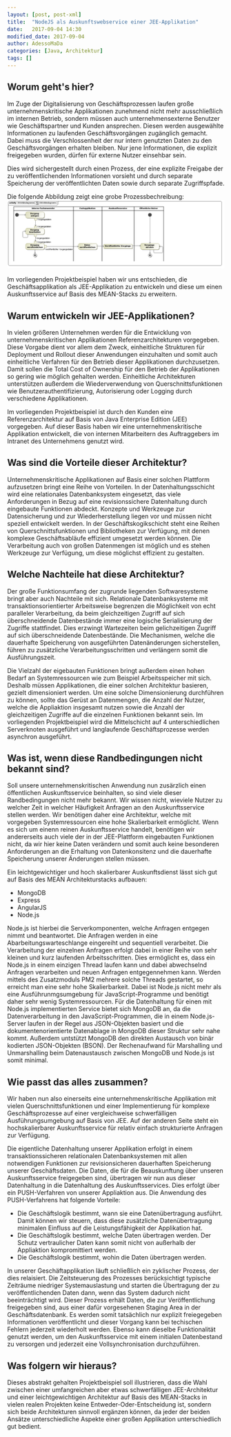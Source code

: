 ```yaml
---
layout: [post, post-xml]
title:  "NodeJS als Auskunftswebservice einer JEE-Applikation"
date:   2017-09-04 14:30
modified_date: 2017-09-04
author: AdessoMaDa
categories: [Java, Architektur]
tags: []
---
```


## Worum geht's hier?

Im Zuge der Digitalisierung von Geschäftsprozessen laufen große unternehmenskritische Applikationen zunehmend nicht mehr ausschließlich im internen Betrieb, sondern
müssen auch unternehmensexterne Benutzer wie Geschäftspartner und Kunden ansprechen. Diesen werden ausgewählte Informationen zu laufenden Geschäftsvorgängen zugänglich gemacht.
Dabei muss die Verschlossenheit der nur intern genutzten Daten zu den Geschäftsvorgängen erhalten bleiben. Nur jene Informationen, die explizit freigegeben wurden, 
dürfen für externe Nutzer einsehbar sein.

Dies wird sichergestellt durch einen Prozess, der eine explizite Freigabe der zu veröffentlichenden Informationen vorsieht und durch separate Speicherung der veröffentlichten Daten 
sowie durch separate Zugriffspfade.

Die folgende Abbildung zeigt eine grobe Prozessbechreibung:
![Prozessbechreibung zu NodeJS als Auskunftswebservice einer JEE-Applikation](../assets/images/posts/NodeJS-als-Auskunftswebservice-einer-JEE-Applikation/Aktivitaetsdiagramm.png)

Im vorliegenden Projektbeispiel haben wir uns entschieden, die Geschäftsapplikation als JEE-Applikation zu entwickeln und diese um einen Auskunftsservice auf Basis des MEAN-Stacks zu erweitern.

## Warum entwickeln wir JEE-Applikationen?

In vielen größeren Unternehmen werden für die Entwicklung von unternehmenskritischen Applikationen Referenzarchitekturen vorgegeben.
Diese Vorgabe dient vor allem dem Zweck, einheitliche Strukturen für Deployment und Rollout dieser Anwendungen einzuhalten und somit 
auch einheitliche Verfahren für den Betrieb dieser Applikationen durchzusetzen. Damit sollen die Total Cost of Ownership für den Betrieb
der Applikationen so gering wie möglich gehalten werden. Einheitliche Architekturen unterstützen außerdem die Wiederverwendung von
Querschnittsfunktionen wie Benutzerauthentifizierung, Autorisierung oder Logging durch verschiedene Applikationen.

Im vorliegenden Projektbeispiel ist durch den Kunden eine Referenzarchitektur auf Basis von Java Enterprise Edition (JEE) vorgegeben.
Auf dieser Basis haben wir eine unternehmenskritische Applikation entwickelt, die von internen Mitarbeitern des Auftraggebers im Intranet des Unternehmens genutzt wird.

## Was sind die Vorteile dieser Architektur?

Unternehmenskritische Applikationen auf Basis einer solchen Plattform aufzusetzen bringt eine Reihe von Vorteilen.
In der Datenhaltungsschicht wird eine relationales Datenbanksystem eingesetzt, das viele Anforderungen in Bezug auf eine revisionssichere Datenhaltung durch 
eingebaute Funktionen abdeckt. Konzepte und Werkzeuge zur Datensicherung und zur Wiederherstellung liegen vor und müssen nicht speziell entwickelt werden.
In der Geschäftskogikschicht steht eine Reihen von Querschnittsfunktionen und Bibliotheken zur Verfügung, mit denen komplexe Geschäftsabläufe effizient umgesetzt werden können.
Die Verarbeitung auch von großen Datenmengen ist möglich und es stehen Werkzeuge zur Verfügung, um diese möglichst effizient zu gestalten.

## Welche Nachteile hat diese Architektur?

Der große Funktionsumfang der zugrunde liegenden Softwaresysteme  bringt aber auch Nachteile mit sich. Relationale Datenbanksysteme mit transaktionsorientierter Arbeitsweise
begrenzen die Möglichkeit von echt paralleler Verarbeitung, da beim gleichzeitigen Zugriff auf sich überschneidende Datenbestände immer eine logische Serialisierung der Zugriffe stattfindet.
Dies erzwingt Wartezeiten beim gelichzeitigen Zugriff auf sich überschneidende Datenbestände. Die Mechanismen, welche die dauerhafte Speicherung von ausgeführten Datenänderungen
sicherstellen, führen zu zusätzliche Verarbeitungsschritten und verlängern somit die Ausführungszeit.

Die Vielzahl der eigebauten Funktionen bringt außerdem einen hohen Bedarf an Systemressourcen wie zum Beispiel Arbeitsspeicher mit sich. Deshalb müssen Applikationen, die einer solchen
Architektur basieren, gezielt dimensioniert werden. Um eine solche Dimensionierung durchführen zu können, sollte das Gerüst an Datenmengen, die Anzahl der Nutzer, welche die Appliaktion
insgesamt nutzen sowie die Anzahl der gleichzeitigen Zugriffe auf die einzelnen Funktionen bekannt sein. Im vorliegenden Projektbeispiel wird die Mittelschicht
auf 4 unterschiedlichen Serverknoten ausgeführt und langlaufende Geschäftsprozesse werden asynchron ausgeführt.

## Was ist, wenn diese Randbedingungen nicht bekannt sind?

Soll unsere unternehmenskritischen Anwendung nun zusärzlich einen öffentlichen Auskunftsservice beinhalten, so sind viele dieser Randbedingungen nicht mehr bekannt.
Wir wissen nicht, wieviele Nutzer zu welcher Zeit in welcher Häufigkeit Anfragen an den Auskunftsservice stellen werden. Wir benötigen daher eine Architektur, 
welche mit vorgegeben Systemressourcen eine hohe Skalierbarkeit ermöglicht. Wenn es sich um einenn reinen Auskunftsservice handelt, benötigen wir andererseits auch viele 
der in der JEE-Plattform eingebauten Funktionen nicht, da wir hier keine  Daten verändern und somit auch keine besonderen Anforderungen an die Erhaltung von Datenkonsitenz 
und die dauerhafte Speicherung unserer Änderungen stellen müssen.

Ein leichtgewichtiger und hoch skalierbarer Auskunftsdienst lässt sich gut auf Basis des MEAN Architekturstacks aufbauen:
* MongoDB
* Express
* AngularJS
* Node.js

Node.js ist hierbei die Serverkomponenten, welche Anfragen entgegen nimmt und beantwortet. Die Anfragen werden in eine Abarbeitungswarteschlange eingereiht und sequentiell verarbeitet.
Die Verarbeitung der einzelnen Anfragen erfolgt dabei in einer Reihe von sehr kleinen und kurz laufenden Arbeitsschritten. Dies ermöglicht es, dass ein Node.js in einem einzigen Thread 
laufen kann und dabei abwechselnd Anfragen verarbeiten und neuen Anfragen entgegennehmen kann. Werden mittels des Zusatzmoduls PM2 mehrere solche Threads gestartet, so erreicht man eine
sehr hohe Skalierbarkeit. Dabei ist Node.js nicht mehr als eine Ausführunmgsumgebung für JavaScript-Programme und benötigt daher sehr wenig Systemressourcen.
Für die Datenhaltung für einen mit Node.js implementierten Service bietet sich MongoDB an, da die Datenverarbeitung in den JavaScript-Programmen, die in einem Node.js-Server laufen
in der Regel aus JSON-Objekten basiert und die dokumentenorientierte Datenablage in MongoDB dieser Struktur sehr nahe kommt. 
Außerdem untstützt MongoDB den direkten Austausch von binär kodierten JSON-Objekten (BSON). 
Der Rechenaufwand für Marshalling und Unmarshalling beim Datenaustausch zwischen MongoDB und Node.js ist somit minimal.

## Wie passt das alles zusammen?

Wir haben nun also einerseits eine unternehmenskritische Applikation mit vielen Querschnittsfunktionen und einer Implementierung für komplexe Geschäftsprozesse auf einer 
vergleichweise schwerfälligen Ausführungsumgebung auf Basis von JEE. Auf der anderen Seite steht ein hochskalierbarer Auskunftsservice für relativ einfach strukturierte Anfragen
zur Verfügung.

Die eigentliche Datenhaltung unserer Applikation erfolgt in einem transaktionssicheren relationalen Datenbanksystemen mit allen notwendigen Funktionen zur revisionsicheren dauerhaften Speicherung unserer Geschäftsdaten.
Die Daten, die für die Beauskunftung über unseren Auskunftsservice freigegeben sind, übertragen wir nun aus dieser Datenhaltung in die Datenhaltung des Auskunftsservices.
Dies erfolgt über ein PUSH-Verfahren von unserer Appliaktion aus. Die Anwendung des PUSH-Verfahrens hat folgende Vorteile:
* Die Geschäftslogik bestimmt, wann sie eine Datenübertragung ausführt. Damit können wir steuern, dass diese zusätzliche Datenübertragung minimalen Einfluss auf die Leistungsfähigkeit der Applikation hat.
* Die Geschäftslogik bestimmt, welche Daten übertragen werden. Der Schutz vertraulicher Daten kann somit nicht von außerhalb der Appliaktion kompromittiert werden.
* Die Geschäftslogik bestimmt, wohin die Daten übertragen werden.

In unserer Geschäftapplikation läuft schließlich ein zyklischer Prozess, der dies relaisiert. Die Zeitsteuerung des Prozesses berücksichtigt typische Zeiträume niedriger
Systemauslastung und starten die Übertragung der zu veröffentlichenden Daten dann, wenn das System dadurch nicht beeinträchtigt wird.
Dieser Prozess erhält Daten, die zur Veröffentlichung freigegeben sind, aus einer dafür vorgesehenen Staging Area in der Geschäftsdatenbank.
Es werden somit tatsächlich nur explizit freiegegeben Informationen veröffentlicht und dieser Vorgang kann bei techischen Fehlern jederzeit wiederholt werden.
Ebenso kann dieselbe Funktionalität genutzt werden, um den Auskunftsservice mit einem initialen Datenbestand zu versorgen und jederzeit eine Vollsynchronisation durchzuführen.

## Was folgern wir hieraus?

Dieses abstrakt gehalten Projektbeispiel soll illustrieren, dass die Wahl zwischen einer umfangreichen aber etwas schwerfälligen JEE-Architektur und 
einer leichtgewichtigen Architektur auf Basis des MEAN-Stacks in vielen realen Projekten keine Entweder-Oder-Entscheidung ist, sondern sich beide Architekturen
sinnvoll ergänzen können, da jeder der beiden Ansätze unterschiedliche Aspekte einer großen Applikation unterschiedlich gut bedient.
